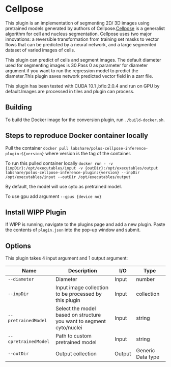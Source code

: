 # Cellpose 
This plugin is an implementation of segmenting 2D/ 3D images using  pretrained models generated  by authors of Cellpose.[Cellpose](https://www.biorxiv.org/content/10.1101/2020.02.02.931238v1) 
is a generalist algorithm for cell and nucleus segmentation. Cellpose uses two major innovations: a reversible transformation 
from training set masks to vector flows that can be predicted by a neural network, and a large segmented dataset of varied images of cells. 
 
This plugin can predict of cells and segment images. The default diameter used for segmenting images is 30.Pass 0 as parameter for diameter argument 
if you want to run the regression model to predict the diameter.This plugin saves network predicted vector field in a zarr file.

This plugin has been tested with CUDA 10.1 ,bfio:2.0.4 and run on GPU by default.Images are processed in tiles and plugin can process.


## Building

To build the Docker image for the conversion plugin, run
`./build-docker.sh`.

## Steps to reproduce Docker container locally
 Pull the container
`docker pull labshare/polus-cellpose-inference-plugin:${version}` where version is the tag of the container.
 
To run this pulled container locally 
`docker run - -v {inpDir}:/opt/executables/input -v {outDir}:/opt/executables/output labshare/polus-cellpose-inference-plugin:{version} --inpDir /opt/executables/input --outDir /opt/executables/output`

By default, the model will use cyto as pretrained model.

To use gpu add argument `--gpus {device no}`


## Install WIPP Plugin

If WIPP is running, navigate to the plugins page and add a new plugin. Paste the contents of `plugin.json` into the pop-up window and submit.


## Options

This plugin takes 4 input argument and 1 output argument:

| Name          | Description             | I/O    | Type   |
|---------------|-------------------------|--------|--------|
| `--diameter` | Diameter | Input | number |
| `--inpDir` | Input image collection to be processed by this plugin | Input | collection |
| `--pretrainedModel` | Select the model based on structure you want to segment cyto/nuclei | Input | string |
| `--cpretrainedModel` | Path to custom pretrained model | Input | string |
| `--outDir` | Output collection | Output | Generic Data type |


